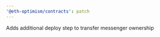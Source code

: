 ```yaml
---
'@eth-optimism/contracts': patch
---
```


Adds additional deploy step to transfer messenger ownership
